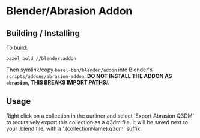 Blender/Abrasion Addon
===

Building / Installing
---

To build:

    bazel buld //blender:addon

Then symlink/copy `bazel-bin/blender/addon` into Blender's `scripts/addons/abrasion-addon`. **DO NOT INSTALL THE ADDON AS `abrasion`, THIS BREAKS IMPORT PATHS**/.

Usage
---

Right click on a collection in the ourliner and select 'Export Abrasion Q3DM' to recursively export this collection as a q3dm file. It will be saved next to your .blend file, with a '.(collectionName).q3dm' suffix.
